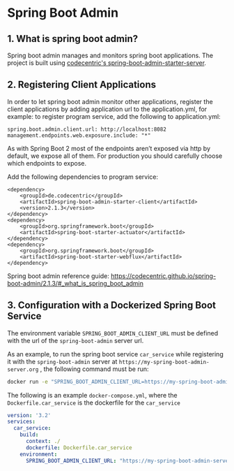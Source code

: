 # Spring Boot Admin
## 1. What is spring boot admin?

Spring boot admin manages and monitors spring boot applications. The project is built using [codecentric's spring-boot-admin-starter-server](https://github.com/codecentric/spring-boot-admin).


## 2. Registering Client Applications

In order to let spring boot admin monitor other applications, register the client applications by adding application url to the application.yml, for example: to register program service, add the following to application.yml:

```
spring.boot.admin.client.url: http://localhost:8082 
management.endpoints.web.exposure.include: "*"
```
As with Spring Boot 2 most of the endpoints aren’t exposed via http by default, we expose all of them. For production you should carefully choose which endpoints to expose.


Add the following dependencies to program service:

```
<dependency>
	<groupId>de.codecentric</groupId>
	<artifactId>spring-boot-admin-starter-client</artifactId>
	<version>2.1.3</version>
</dependency>
<dependency>
	<groupId>org.springframework.boot</groupId>
	<artifactId>spring-boot-starter-actuator</artifactId>
</dependency>
<dependency>
	<groupId>org.springframework.boot</groupId>
	<artifactId>spring-boot-starter-webflux</artifactId>
</dependency>
```



Spring boot admin reference guide:
https://codecentric.github.io/spring-boot-admin/2.1.3/#_what_is_spring_boot_admin

## 3. Configuration with a Dockerized Spring Boot Service
The environment variable `SPRING_BOOT_ADMIN_CLIENT_URL` must be defined with the url of the `spring-boot-admin` server url.

As an example, to run the spring boot service `car_service` while registering it with the `spring-boot-admin` server at `https://my-spring-boot-admin-server.org` , the following command must be run:
```bash
docker run -e "SPRING_BOOT_ADMIN_CLIENT_URL=https://my-spring-boot-admin-server.org" car_service
```

The following is an example `docker-compose.yml`, where the `Dockerfile.car_service` is the dockerfile for the `car_service`
```yaml
version: '3.2'
services:
  car_service:
    build:
      context: ./
      dockerfile: Dockerfile.car_service
    environment:
      SPRING_BOOT_ADMIN_CLIENT_URL: "https://my-spring-boot-admin-server"
```

